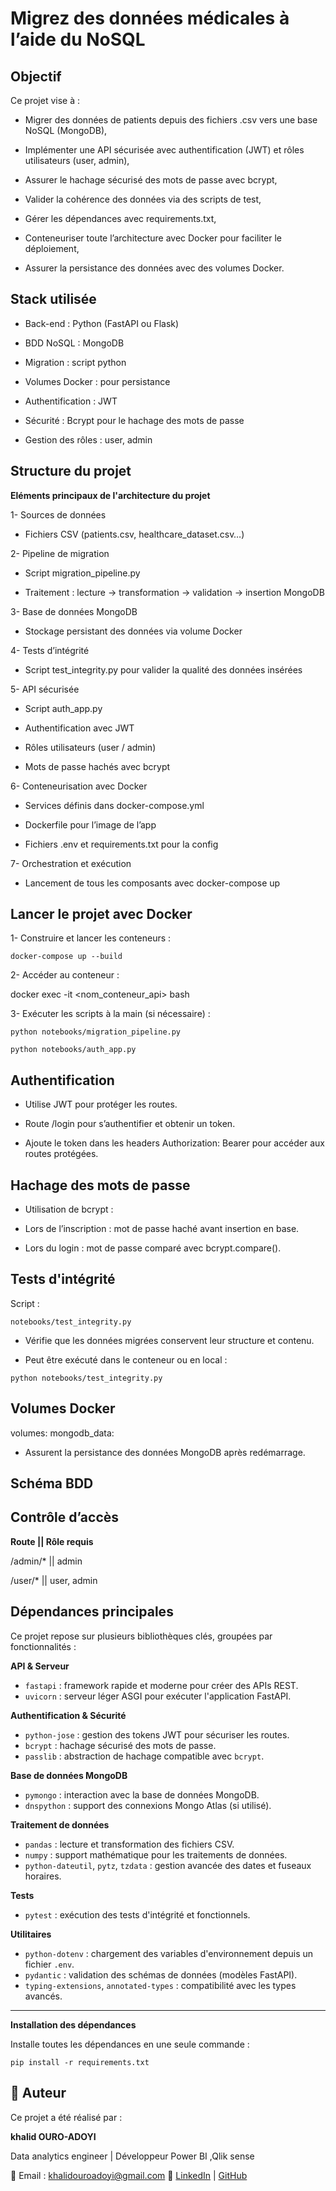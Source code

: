 
# Migrez des données médicales à l’aide du NoSQL

## Objectif

Ce projet vise à :

- Migrer des données de patients depuis des fichiers .csv vers une base NoSQL (MongoDB),

- Implémenter une API sécurisée avec authentification (JWT) et rôles utilisateurs (user, admin),

- Assurer le hachage sécurisé des mots de passe avec bcrypt,

- Valider la cohérence des données via des scripts de test,

- Gérer les dépendances avec requirements.txt,

- Conteneuriser toute l’architecture avec Docker pour faciliter le déploiement,

- Assurer la persistance des données avec des volumes Docker.

## Stack utilisée

- Back-end : Python (FastAPI ou Flask)

- BDD NoSQL : MongoDB

- Migration : script python

- Volumes Docker : pour persistance

- Authentification : JWT

- Sécurité : Bcrypt pour le hachage des mots de passe

- Gestion des rôles : user, admin

##  Structure du projet

 **Eléments principaux de l'architecture du projet**

1- Sources de données

- Fichiers CSV (patients.csv, healthcare_dataset.csv…)

2- Pipeline de migration

- Script migration_pipeline.py

- Traitement : lecture → transformation → validation → insertion MongoDB

3- Base de données MongoDB

- Stockage persistant des données via volume Docker

4- Tests d’intégrité

- Script test_integrity.py pour valider la qualité des données insérées

5- API sécurisée

- Script auth_app.py

- Authentification avec JWT

- Rôles utilisateurs (user / admin)

- Mots de passe hachés avec bcrypt

6- Conteneurisation avec Docker

- Services définis dans docker-compose.yml

- Dockerfile pour l’image de l’app

- Fichiers .env et requirements.txt pour la config

7- Orchestration et exécution

- Lancement de tous les composants avec docker-compose up

## Lancer le projet avec Docker

1- Construire et lancer les conteneurs :

`docker-compose up --build`

2- Accéder au conteneur :

docker exec -it <nom_conteneur_api> bash

3- Exécuter les scripts à la main (si nécessaire) :

`python notebooks/migration_pipeline.py`


`python notebooks/auth_app.py`


## Authentification

- Utilise JWT pour protéger les routes.

- Route /login pour s’authentifier et obtenir un token.

- Ajoute le token dans les headers Authorization: Bearer <token> pour accéder aux routes protégées.

## Hachage des mots de passe

- Utilisation de bcrypt :

- Lors de l’inscription : mot de passe haché avant insertion en base.

- Lors du login : mot de passe comparé avec bcrypt.compare().

## Tests d'intégrité

Script :

`notebooks/test_integrity.py`

- Vérifie que les données migrées conservent leur structure et contenu.

- Peut être exécuté dans le conteneur ou en local : 

`python notebooks/test_integrity.py`

## Volumes Docker

volumes:
  mongodb_data:

- Assurent la persistance des données MongoDB après redémarrage.

## Schéma BDD


## Contrôle d’accès

**Route	  ||  Rôle requis**

/admin/*  ||  admin

/user/*	 ||    user, admin

## Dépendances principales

Ce projet repose sur plusieurs bibliothèques clés, groupées par fonctionnalités :

**API & Serveur**
- `fastapi` : framework rapide et moderne pour créer des APIs REST.
- `uvicorn` : serveur léger ASGI pour exécuter l'application FastAPI.

**Authentification & Sécurité**
- `python-jose` : gestion des tokens JWT pour sécuriser les routes.
- `bcrypt` : hachage sécurisé des mots de passe.
- `passlib` : abstraction de hachage compatible avec `bcrypt`.

**Base de données MongoDB**
- `pymongo` : interaction avec la base de données MongoDB.
- `dnspython` : support des connexions Mongo Atlas (si utilisé).

**Traitement de données**
- `pandas` : lecture et transformation des fichiers CSV.
- `numpy` : support mathématique pour les traitements de données.
- `python-dateutil`, `pytz`, `tzdata` : gestion avancée des dates et fuseaux horaires.

**Tests**
- `pytest` : exécution des tests d'intégrité et fonctionnels.

**Utilitaires**
- `python-dotenv` : chargement des variables d'environnement depuis un fichier `.env`.
- `pydantic` : validation des schémas de données (modèles FastAPI).
- `typing-extensions`, `annotated-types` : compatibilité avec les types avancés.

---

**Installation des dépendances**

Installe toutes les dépendances en une seule commande :

`pip install -r requirements.txt`

## 👤 Auteur

Ce projet a été réalisé par :

**khalid OURO-ADOYI**  

Data analytics engineer | Développeur Power BI ,Qlik sense 

📧 Email : khalidouroadoyi@gmail.com
🔗 [LinkedIn](https://www.linkedin.com/in/khalid-ouro-adoyi/) | [GitHub](https://github.com/LIDONI)
